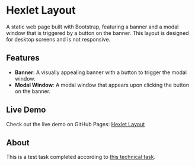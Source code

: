 # Hexlet Layout

A static web page built with Bootstrap, featuring a banner and a modal window that is triggered by a button on the banner. This layout is designed for desktop screens and is not responsive.

## Features

- **Banner**: A visually appealing banner with a button to trigger the modal window.
- **Modal Window**: A modal window that appears upon clicking the button on the banner.

## Live Demo

Check out the live demo on GitHub Pages: [Hexlet Layout](https://mkh1n.github.io/hexlet-layout/)

## About

This is a test task completed according to [this technical task](https://hexlet-ru.notion.site/38fd01d380cb43efa94702b5188cfde4).
